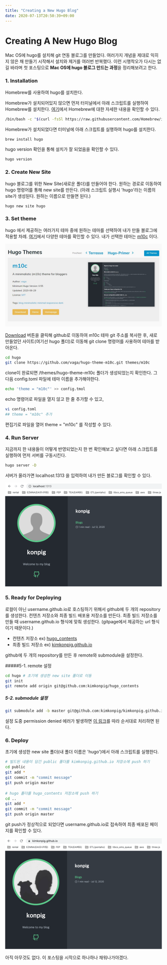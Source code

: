 ```yaml
---
title: "Creating a New Hugo Blog"
date: 2020-07-13T20:50:39+09:00
---
```


# Creating A New Hugo Blog

Mac OS에 hugo를 설치해 git 연동 블로그를 만들었다. 여러가지 개념을 제대로 익히지 않은 채 만들기 시작해서 설치와 제거를 여러번 반복했다. 이런 시행착오가 다시는 없길 바라며 첫 포스팅으로 **Mac OS에 hugo 블로그 만드는 과정**을 정리해보려고 한다.



### 1. Installation

Homebrew를 사용하여 hugo를 설치한다.

Homebrew가 설치되어있지 않으면 먼저 터미널에서 아래 스크립트를 실행하여 Homebrew를 설치한다. [여기](https://brew.sh/index_ko)에서 Homebrew에 대한 자세한 내용을 확인할 수 있다.

```sh
/bin/bash -c "$(curl -fsSl https://raw.githubusercontent.com/Homebrew/install/master/install.sh)"
```



Homebrew가 설치되었다면 터미널에 아래 스크립트를 실행하여 hugo를 설치한다.

```sh
brew install hugo
```



hugo version 확인을 통해 설치가 잘 되었음을 확인할 수 있다.

```sh
hugo version
```



### 2. Create New Site

hugo 블로그를 위한 New Site(새로운 폴더)를 만들어야 한다. 원하는 경로로 이동하여 hugo 명령어를 통해 new site를 만든다. (아래 스크립트 실행시 'hugo'라는 이름의 site가 생성된다. 원하는 이름으로 만들면 된다.)

```sh
hugo new site hugo
```



### 3. Set theme

hugo 에서 제공하는 여러가지 테마 중에 원하는 테마를 선택하여 내가 만들 블로그에 적용할 차례. [여기](https://themes.gohugo.io/)에서 다양한 테마를 확인할 수 있다. 내가 선택한 테마는 [m10c](https://themes.gohugo.io/hugo-theme-m10c/) 이다. 

![20200713-01](/static/img/20200713-01.JPG)



[Download](https://github.com/vaga/hugo-theme-m10c) 버튼을 클릭해 github로 이동하여 m10c 테마 git 주소를 복사한 후, 새로 만들었던 사이트(여기선 hugo 폴더)로 이동해 git clone 명령어를 사용하여 테마를 받아온다.

```sh
cd hugo
git clone https://github.com/vaga/hugo-theme-m10c.git themes/m10c
```



clone이 완료되면 /themes/hugo-theme-m10c 폴더가 생성되었는지 확인한다. 그 다음 config.toml 파일에 테마 이름을 추가해야한다. 

```sh
echo 'theme = "m10c"' >> config.tmol
```

echo 명령어로 파일을 열지 않고 한 줄 추가할 수 있고,

```sh
vi config.toml
## theme = "m10c" 추가
```

편집기로 파일을 열어 theme = "m10c" 를 작성할 수 있다.



### 4. Run Server

지금까지 한 내용들이 어떻게 반영되었는지 한 번 확인해보고 싶다면 아래 스크립트를 실행하여 먼저 서버를 구동시킨다.

```sh
hugo server -D
```

서버가 올라가면 localhost:1313 을 입력하여 내가 만든 블로그를 확인할 수 있다.

![20200713-01](/static/img/20200713-02.JPG)



### 5. Ready for Deploying

로컬이 아닌 username.github.io로 호스팅하기 위해서 github에 두 개의 repository를 생성한다. 컨텐츠 저장소와 최종 빌드 배포용 저장소를 만든다. 최종 빌드 저장소를 만들 때 username.github.io 형식에 맞춰 생성한다. (gitpage에서 제공하는 url 형식이기 때문이다.)

* 컨텐츠 저장소 ex) [hugo_contents](https://github.com/kimkonpig/hugo_contents)
* 최종 빌드 저장소 ex) [kimkonpig.github.io](https://github.com/kimkonpig/kimkonpig.github.io)



github에 두 개의 repository를 만든 후 remote와 submodule을 설정한다.

#####5-1. remote 설정

~~~ sh
cd hugo # 초기에 생성한 new site 폴더로 이동
git init
git remote add origin git@github.com:kimkonpig/hugo_contents
~~~



##### 5-2. submodule 설정

~~~sh
git submodule add -b master git@github.com:kimkonpig/kimkonpig.github.io.git public
~~~



설정 도중 permission denied 에러가 발생하면 [이 링크](https://docs.github.com/en/github/authenticating-to-github/checking-for-existing-ssh-keys)를 따라 순서대로 처리하면 된다.



### 6. Deploy

초기에 생성한 new site 폴더(내 폴더 이름은 'hugo')에서 아래 스크립트를 실행한다.

~~~sh
# 빌드된 내용이 담긴 public 폴더를 kimkonpig.github.io 저장소에 push 하기
cd public
git add *
git commit -m "commit message"
git push origin master

# hugo 폴더를 hugo_contents 저장소에 push 하기
cd ..
git add *
git commit -m "commit message"
git push origin master
~~~



git push가 정상적으로 되었다면 username.github.io로 접속하여 최종 배포된 페이지를 확인할 수 있다.

![20200713-01](/static/img/20200713-03.JPG)

아직 아무것도 없다. 이 포스팅을 시작으로 하나하나 채워나가야겠다.